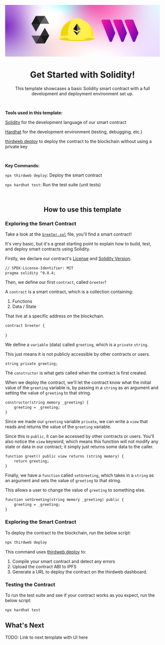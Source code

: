 <!-- Banner Image -->

![thirdweb solidity hardhat get started hero image](hero.png)

<h1 align='center'>Get Started with Solidity!</h1>

<p align='center'>This template showcases a basic Solidity smart contract with a full development and deployment environment set up.</p>

<br />

<b>Tools used in this template: </b>

[Solidity](https://docs.soliditylang.org/en/v0.8.14/) for the development language of our smart contract

[Hardhat](https://hardhat.org/) for the development environment (testing, debugging, etc.)

[thirdweb deploy](https://portal.thirdweb.com/thirdweb-deploy) to deploy the contract to the blockchain without using a private key

<br />

<b>Key Commands: </b>

`npx thirdweb deploy`: Deploy the smart contract

`npx hardhat test`: Run the test suite (unit tests)

<br />

<h2 align='center'>How to use this template</h2>

<h3 align='left'><b>Exploring the Smart Contract</b></h3>

Take a look at the [`Greeter.sol`](./contracts/Greeter.sol) file, you'll find a smart contract!

It's very basic, but it's a great starting point to explain how to build, test, and deploy smart contracts using Solidity.

Firstly, we declare our contract's [License](https://spdx.org/licenses/) and [Solidity Version](https://github.com/ethereum/solidity/releases).

```solidity
// SPDX-License-Identifier: MIT
pragma solidity ^0.8.4;
```

Then, we define our first `contract`, called `Greeter`!

A `contract` is a smart contract, which is a collection containing:

1. Functions
2. Data / State

That live at a specific address on the blockchain.

```solidity
contract Greeter {

}
```

We define a `variable` (data) called `greeting`, which is a `private` `string`.

This just means it is not publicly accessible by other contracts or users.

```solidity
string private greeting;
```

The `constructor` is what gets called when the contract is first created.

When we deploy the contract, we'll let the contract know what the initial value of the `greeting` variable is, by passing in a `string` as an argument and setting the value of `greeting` to that string.

```
constructor(string memory _greeting) {
    greeting = _greeting;
}
```

Since we made our `greeting` variable `private`, we can write a `view` that reads and returns the value of the `greeting` variable.

Since this is `public`, it can be accessed by other contracts or users. You'll also notice the `view` keyword, which means this function will not modify any state or data in our contract; it simply just returns some data to the caller.

```solidity
function greet() public view returns (string memory) {
    return greeting;
}
```

Finally, we have a `function` called `setGreeting`, which takes in a `string` as an argument and sets the value of `greeting` to that string.

This allows a user to change the value of `greeting` to something else.

```solidity
function setGreeting(string memory _greeting) public {
    greeting = _greeting;
}
```

<h3 align='left'><b>Exploring the Smart Contract</b></h3>

To deploy the contract to the blockchain, run the below script:

```bash
npx thirdweb deploy
```

This command uses [thirdweb deploy](https://portal.thirdweb.com/thirdweb-deploy) to:

1. Compile your smart contract and detect any errors
2. Upload the contract ABI to IPFS
3. Generate a URL to deploy the contract on the thirdweb dashboard.

<h3 align='left'><b>Testing the Contract</b></h3>

To run the test suite and see if your contract works as you expect, run the below script:

```bash
npx hardhat test
```

## What's Next

TODO: Link to next template with UI here
